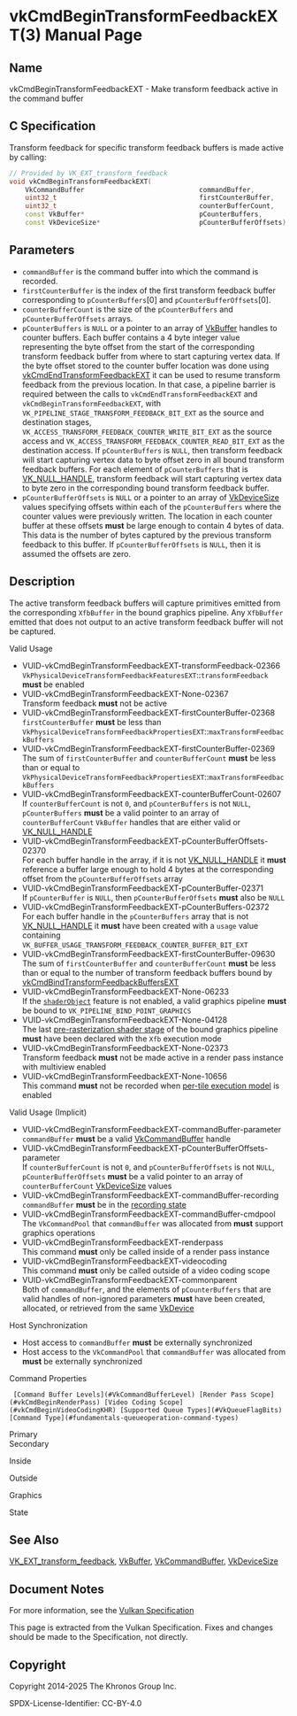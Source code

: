 # vkCmdBeginTransformFeedbackEXT(3) Manual Page

## Name

vkCmdBeginTransformFeedbackEXT - Make transform feedback active in the command buffer



## [](#_c_specification)C Specification

Transform feedback for specific transform feedback buffers is made active by calling:

```c++
// Provided by VK_EXT_transform_feedback
void vkCmdBeginTransformFeedbackEXT(
    VkCommandBuffer                             commandBuffer,
    uint32_t                                    firstCounterBuffer,
    uint32_t                                    counterBufferCount,
    const VkBuffer*                             pCounterBuffers,
    const VkDeviceSize*                         pCounterBufferOffsets);
```

## [](#_parameters)Parameters

- `commandBuffer` is the command buffer into which the command is recorded.
- `firstCounterBuffer` is the index of the first transform feedback buffer corresponding to `pCounterBuffers`\[0] and `pCounterBufferOffsets`\[0].
- `counterBufferCount` is the size of the `pCounterBuffers` and `pCounterBufferOffsets` arrays.
- `pCounterBuffers` is `NULL` or a pointer to an array of [VkBuffer](https://registry.khronos.org/vulkan/specs/latest/man/html/VkBuffer.html) handles to counter buffers. Each buffer contains a 4 byte integer value representing the byte offset from the start of the corresponding transform feedback buffer from where to start capturing vertex data. If the byte offset stored to the counter buffer location was done using [vkCmdEndTransformFeedbackEXT](https://registry.khronos.org/vulkan/specs/latest/man/html/vkCmdEndTransformFeedbackEXT.html) it can be used to resume transform feedback from the previous location. In that case, a pipeline barrier is required between the calls to `vkCmdEndTransformFeedbackEXT` and `vkCmdBeginTransformFeedbackEXT`, with `VK_PIPELINE_STAGE_TRANSFORM_FEEDBACK_BIT_EXT` as the source and destination stages, `VK_ACCESS_TRANSFORM_FEEDBACK_COUNTER_WRITE_BIT_EXT` as the source access and `VK_ACCESS_TRANSFORM_FEEDBACK_COUNTER_READ_BIT_EXT` as the destination access. If `pCounterBuffers` is `NULL`, then transform feedback will start capturing vertex data to byte offset zero in all bound transform feedback buffers. For each element of `pCounterBuffers` that is [VK\_NULL\_HANDLE](https://registry.khronos.org/vulkan/specs/latest/man/html/VK_NULL_HANDLE.html), transform feedback will start capturing vertex data to byte zero in the corresponding bound transform feedback buffer.
- `pCounterBufferOffsets` is `NULL` or a pointer to an array of [VkDeviceSize](https://registry.khronos.org/vulkan/specs/latest/man/html/VkDeviceSize.html) values specifying offsets within each of the `pCounterBuffers` where the counter values were previously written. The location in each counter buffer at these offsets **must** be large enough to contain 4 bytes of data. This data is the number of bytes captured by the previous transform feedback to this buffer. If `pCounterBufferOffsets` is `NULL`, then it is assumed the offsets are zero.

## [](#_description)Description

The active transform feedback buffers will capture primitives emitted from the corresponding `XfbBuffer` in the bound graphics pipeline. Any `XfbBuffer` emitted that does not output to an active transform feedback buffer will not be captured.

Valid Usage

- [](#VUID-vkCmdBeginTransformFeedbackEXT-transformFeedback-02366)VUID-vkCmdBeginTransformFeedbackEXT-transformFeedback-02366  
  `VkPhysicalDeviceTransformFeedbackFeaturesEXT`::`transformFeedback` **must** be enabled
- [](#VUID-vkCmdBeginTransformFeedbackEXT-None-02367)VUID-vkCmdBeginTransformFeedbackEXT-None-02367  
  Transform feedback **must** not be active
- [](#VUID-vkCmdBeginTransformFeedbackEXT-firstCounterBuffer-02368)VUID-vkCmdBeginTransformFeedbackEXT-firstCounterBuffer-02368  
  `firstCounterBuffer` **must** be less than `VkPhysicalDeviceTransformFeedbackPropertiesEXT`::`maxTransformFeedbackBuffers`
- [](#VUID-vkCmdBeginTransformFeedbackEXT-firstCounterBuffer-02369)VUID-vkCmdBeginTransformFeedbackEXT-firstCounterBuffer-02369  
  The sum of `firstCounterBuffer` and `counterBufferCount` **must** be less than or equal to `VkPhysicalDeviceTransformFeedbackPropertiesEXT`::`maxTransformFeedbackBuffers`
- [](#VUID-vkCmdBeginTransformFeedbackEXT-counterBufferCount-02607)VUID-vkCmdBeginTransformFeedbackEXT-counterBufferCount-02607  
  If `counterBufferCount` is not `0`, and `pCounterBuffers` is not `NULL`, `pCounterBuffers` **must** be a valid pointer to an array of `counterBufferCount` `VkBuffer` handles that are either valid or [VK\_NULL\_HANDLE](https://registry.khronos.org/vulkan/specs/latest/man/html/VK_NULL_HANDLE.html)
- [](#VUID-vkCmdBeginTransformFeedbackEXT-pCounterBufferOffsets-02370)VUID-vkCmdBeginTransformFeedbackEXT-pCounterBufferOffsets-02370  
  For each buffer handle in the array, if it is not [VK\_NULL\_HANDLE](https://registry.khronos.org/vulkan/specs/latest/man/html/VK_NULL_HANDLE.html) it **must** reference a buffer large enough to hold 4 bytes at the corresponding offset from the `pCounterBufferOffsets` array
- [](#VUID-vkCmdBeginTransformFeedbackEXT-pCounterBuffer-02371)VUID-vkCmdBeginTransformFeedbackEXT-pCounterBuffer-02371  
  If `pCounterBuffer` is `NULL`, then `pCounterBufferOffsets` **must** also be `NULL`
- [](#VUID-vkCmdBeginTransformFeedbackEXT-pCounterBuffers-02372)VUID-vkCmdBeginTransformFeedbackEXT-pCounterBuffers-02372  
  For each buffer handle in the `pCounterBuffers` array that is not [VK\_NULL\_HANDLE](https://registry.khronos.org/vulkan/specs/latest/man/html/VK_NULL_HANDLE.html) it **must** have been created with a `usage` value containing `VK_BUFFER_USAGE_TRANSFORM_FEEDBACK_COUNTER_BUFFER_BIT_EXT`
- [](#VUID-vkCmdBeginTransformFeedbackEXT-firstCounterBuffer-09630)VUID-vkCmdBeginTransformFeedbackEXT-firstCounterBuffer-09630  
  The sum of `firstCounterBuffer` and `counterBufferCount` **must** be less than or equal to the number of transform feedback buffers bound by [vkCmdBindTransformFeedbackBuffersEXT](https://registry.khronos.org/vulkan/specs/latest/man/html/vkCmdBindTransformFeedbackBuffersEXT.html)
- [](#VUID-vkCmdBeginTransformFeedbackEXT-None-06233)VUID-vkCmdBeginTransformFeedbackEXT-None-06233  
  If the [`shaderObject`](https://registry.khronos.org/vulkan/specs/latest/html/vkspec.html#features-shaderObject) feature is not enabled, a valid graphics pipeline **must** be bound to `VK_PIPELINE_BIND_POINT_GRAPHICS`
- [](#VUID-vkCmdBeginTransformFeedbackEXT-None-04128)VUID-vkCmdBeginTransformFeedbackEXT-None-04128  
  The last [pre-rasterization shader stage](https://registry.khronos.org/vulkan/specs/latest/html/vkspec.html#pipelines-graphics-subsets-pre-rasterization) of the bound graphics pipeline **must** have been declared with the `Xfb` execution mode
- [](#VUID-vkCmdBeginTransformFeedbackEXT-None-02373)VUID-vkCmdBeginTransformFeedbackEXT-None-02373  
  Transform feedback **must** not be made active in a render pass instance with multiview enabled
- [](#VUID-vkCmdBeginTransformFeedbackEXT-None-10656)VUID-vkCmdBeginTransformFeedbackEXT-None-10656  
  This command **must** not be recorded when [per-tile execution model](https://registry.khronos.org/vulkan/specs/latest/html/vkspec.html#renderpass-per-tile-execution-model) is enabled

Valid Usage (Implicit)

- [](#VUID-vkCmdBeginTransformFeedbackEXT-commandBuffer-parameter)VUID-vkCmdBeginTransformFeedbackEXT-commandBuffer-parameter  
  `commandBuffer` **must** be a valid [VkCommandBuffer](https://registry.khronos.org/vulkan/specs/latest/man/html/VkCommandBuffer.html) handle
- [](#VUID-vkCmdBeginTransformFeedbackEXT-pCounterBufferOffsets-parameter)VUID-vkCmdBeginTransformFeedbackEXT-pCounterBufferOffsets-parameter  
  If `counterBufferCount` is not `0`, and `pCounterBufferOffsets` is not `NULL`, `pCounterBufferOffsets` **must** be a valid pointer to an array of `counterBufferCount` [VkDeviceSize](https://registry.khronos.org/vulkan/specs/latest/man/html/VkDeviceSize.html) values
- [](#VUID-vkCmdBeginTransformFeedbackEXT-commandBuffer-recording)VUID-vkCmdBeginTransformFeedbackEXT-commandBuffer-recording  
  `commandBuffer` **must** be in the [recording state](#commandbuffers-lifecycle)
- [](#VUID-vkCmdBeginTransformFeedbackEXT-commandBuffer-cmdpool)VUID-vkCmdBeginTransformFeedbackEXT-commandBuffer-cmdpool  
  The `VkCommandPool` that `commandBuffer` was allocated from **must** support graphics operations
- [](#VUID-vkCmdBeginTransformFeedbackEXT-renderpass)VUID-vkCmdBeginTransformFeedbackEXT-renderpass  
  This command **must** only be called inside of a render pass instance
- [](#VUID-vkCmdBeginTransformFeedbackEXT-videocoding)VUID-vkCmdBeginTransformFeedbackEXT-videocoding  
  This command **must** only be called outside of a video coding scope
- [](#VUID-vkCmdBeginTransformFeedbackEXT-commonparent)VUID-vkCmdBeginTransformFeedbackEXT-commonparent  
  Both of `commandBuffer`, and the elements of `pCounterBuffers` that are valid handles of non-ignored parameters **must** have been created, allocated, or retrieved from the same [VkDevice](https://registry.khronos.org/vulkan/specs/latest/man/html/VkDevice.html)

Host Synchronization

- Host access to `commandBuffer` **must** be externally synchronized
- Host access to the `VkCommandPool` that `commandBuffer` was allocated from **must** be externally synchronized

Command Properties

     [Command Buffer Levels](#VkCommandBufferLevel) [Render Pass Scope](#vkCmdBeginRenderPass) [Video Coding Scope](#vkCmdBeginVideoCodingKHR) [Supported Queue Types](#VkQueueFlagBits) [Command Type](#fundamentals-queueoperation-command-types)

Primary  
Secondary

Inside

Outside

Graphics

State

## [](#_see_also)See Also

[VK\_EXT\_transform\_feedback](https://registry.khronos.org/vulkan/specs/latest/man/html/VK_EXT_transform_feedback.html), [VkBuffer](https://registry.khronos.org/vulkan/specs/latest/man/html/VkBuffer.html), [VkCommandBuffer](https://registry.khronos.org/vulkan/specs/latest/man/html/VkCommandBuffer.html), [VkDeviceSize](https://registry.khronos.org/vulkan/specs/latest/man/html/VkDeviceSize.html)

## [](#_document_notes)Document Notes

For more information, see the [Vulkan Specification](https://registry.khronos.org/vulkan/specs/latest/html/vkspec.html#vkCmdBeginTransformFeedbackEXT)

This page is extracted from the Vulkan Specification. Fixes and changes should be made to the Specification, not directly.

## [](#_copyright)Copyright

Copyright 2014-2025 The Khronos Group Inc.

SPDX-License-Identifier: CC-BY-4.0